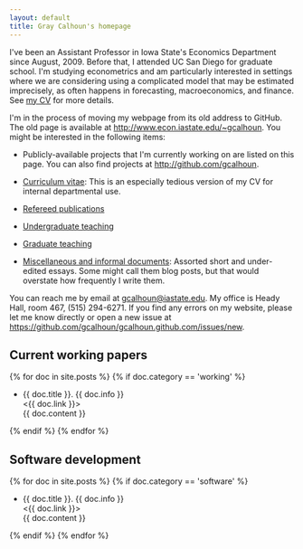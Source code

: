 ```yaml
---
layout: default
title: Gray Calhoun's homepage
---
```

[CV]: gcalhoun-cv.html

I've been an Assistant Professor in Iowa State's Economics Department
since August, 2009. Before that, I attended UC San Diego for graduate
school. I'm studying econometrics and am particularly interested in
settings where we are considering using a complicated model that may
be estimated imprecisely, as often happens in forecasting,
macroeconomics, and finance. See [my CV][CV] for more details.

I'm in the process of moving my webpage from its old address to
GitHub.  The old page is available at
<http://www.econ.iastate.edu/~gcalhoun>.  You might be interested in
the following items:

* Publicly-available projects that I'm currently working on are
  listed on this page.  You can also find projects at
  <http://github.com/gcalhoun>.

* [Curriculum vitae][CV]: This is an especially tedious version
  of my CV for internal departmental use.

* [Refereed publications](/papers/)

* [Undergraduate teaching](undergraduate.html)

* [Graduate teaching](graduate.html)

* [Miscellaneous and informal documents](/essays/): Assorted
  short and under-edited essays.  Some might call them blog posts, but
  that would overstate how frequently I write them.

You can reach me by email at <gcalhoun@iastate.edu>.  My office is
Heady Hall, room 467, (515) 294-6271.  If you find any errors on my
website, please let me know directly or open a new issue at
<https://github.com/gcalhoun/gcalhoun.github.com/issues/new>.

Current working papers
----------------------

{% for doc in site.posts %} {% if doc.category == 'working' %}
* {{ doc.title }}. {{ doc.info }}  
  <{{ doc.link }}>  
  {{ doc.content }}

{% endif %} {% endfor %}

Software development
--------------------

{% for doc in site.posts %} {% if doc.category == 'software' %}
* {{ doc.title }}.  {{ doc.info }}  
  <{{ doc.link }}>  
  {{ doc.content }}

{% endif %} {% endfor %}

<!--  LocalWords:  Calhoun's gcalhoun html UC webpage GitHub Econom AIC Goyal
 -->
<!--  LocalWords:  Welch's Finan de Jong Jong's CLT overfit Diebold LM cv endif
 -->
<!--  LocalWords:  McCracken's endfor
 -->
